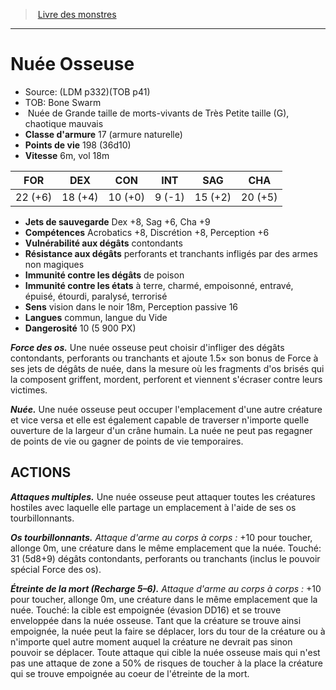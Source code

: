 ﻿> [Livre des monstres](tome_of_beasts_old.md)

---

# Nuée Osseuse

- Source: (LDM p332)(TOB p41)
- TOB: Bone Swarm
-  Nuée de Grande taille de morts-vivants de Très Petite taille (G), chaotique mauvais
- **Classe d'armure** 17 (armure naturelle)
- **Points de vie** 198 (36d10)
- **Vitesse** 6m, vol 18m

|FOR|DEX|CON|INT|SAG|CHA|
|---|---|---|---|---|---|
|22 (+6)|18 (+4)|10 (+0)|9 (-1)|15 (+2)|20 (+5)|

- **Jets de sauvegarde** Dex +8, Sag +6, Cha +9
- **Compétences** Acrobatics +8, Discrétion +8, Perception +6
- **Vulnérabilité aux dégâts** contondants
- **Résistance aux dégâts** perforants et tranchants infligés par des armes non magiques
- **Immunité contre les dégâts** de poison
- **Immunité contre les états** à terre, charmé, empoisonné, entravé, épuisé, étourdi, paralysé, terrorisé
- **Sens** vision dans le noir 18m, Perception passive 16
- **Langues** commun, langue du Vide
- **Dangerosité** 10 (5 900 PX)

**_Force des os._** Une nuée osseuse peut choisir d'infliger des dégâts contondants, perforants ou tranchants et ajoute 1.5× son bonus de Force à ses jets de dégâts de nuée, dans la mesure où les fragments d'os brisés qui la composent griffent, mordent, perforent et viennent s'écraser contre leurs victimes.

**_Nuée._** Une nuée osseuse peut occuper l'emplacement d'une autre créature et vice versa et elle est également capable de traverser n'importe quelle ouverture de la largeur d'un crâne humain. La nuée ne peut pas regagner de points de vie ou gagner de points de vie temporaires.

## ACTIONS

**_Attaques multiples._** Une nuée osseuse peut attaquer toutes les créatures hostiles avec laquelle elle partage un emplacement à l'aide de ses os tourbillonnants.

**_Os tourbillonnants._** _Attaque d'arme au corps à corps :_ +10 pour toucher, allonge 0m, une créature dans le même emplacement que la nuée. Touché: 31 (5d8+9) dégâts contondants, perforants ou tranchants (inclus le pouvoir spécial Force des os).

**_Étreinte de la mort (Recharge 5–6)._** _Attaque d'arme au corps à corps :_ +10 pour toucher, allonge 0m, une créature dans le même emplacement que la nuée. Touché: la cible est empoignée (évasion DD16) et se trouve enveloppée dans la nuée osseuse. Tant que la créature se trouve ainsi empoignée, la nuée peut la faire se déplacer, lors du tour de la créature ou à n'importe quel autre moment auquel la créature ne devrait pas sinon pouvoir se déplacer. Toute attaque qui cible la nuée osseuse mais qui n'est pas une attaque de zone a 50% de risques de toucher à la place la créature qui se trouve empoignée au coeur de l'étreinte de la mort.

